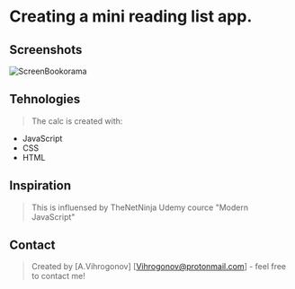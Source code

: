 # Creating a mini reading list app.

## Screenshots
![ScreenBookorama](https://user-images.githubusercontent.com/45083295/74340755-6dc4b180-4d9e-11ea-804a-0d14e29c50c9.gif)


## Tehnologies
> The calc is created with:

* JavaScript 
* CSS
* HTML

## Inspiration
>This is influensed by TheNetNinja Udemy cource "Modern JavaScript"

## Contact
>Created by [A.Vihrogonov] [Vihrogonov@protonmail.com] - feel free to contact me!
